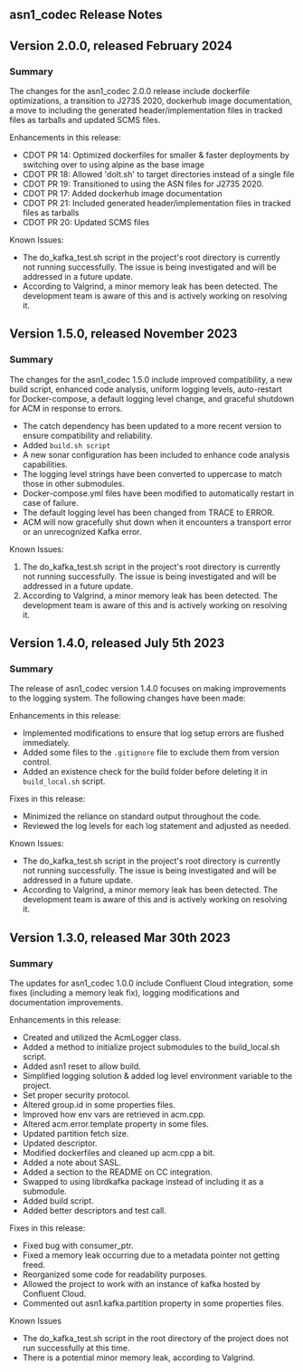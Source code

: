 asn1_codec Release Notes
----------------------------

Version 2.0.0, released February 2024
----------------------------------------

### **Summary**
The changes for the asn1_codec 2.0.0 release include dockerfile optimizations, a transition to J2735 2020, dockerhub image documentation, a move to including the generated header/implementation files in tracked files as tarballs and updated SCMS files.

Enhancements in this release:
- CDOT PR 14: Optimized dockerfiles for smaller & faster deployments by switching over to using alpine as the base image
- CDOT PR 18: Allowed 'doIt.sh' to target directories instead of a single file
- CDOT PR 19: Transitioned to using the ASN files for J2735 2020.
- CDOT PR 17: Added dockerhub image documentation
- CDOT PR 21: Included generated header/implementation files in tracked files as tarballs
- CDOT PR 20: Updated SCMS files

Known Issues:
- The do_kafka_test.sh script in the project's root directory is currently not running successfully. The issue is being investigated and will be addressed in a future update.
- According to Valgrind, a minor memory leak has been detected. The development team is aware of this and is actively working on resolving it.


Version 1.5.0, released November 2023
----------------------------------------

### **Summary**
The changes for the asn1_codec 1.5.0 include improved compatibility, a new build script, enhanced code analysis, uniform logging levels, auto-restart for Docker-compose, a default logging level change, and graceful shutdown for ACM in response to errors.
- The catch dependency has been updated to a more recent version to ensure compatibility and reliability.
- Added `build.sh script`
- A new sonar configuration has been included to enhance code analysis capabilities.
- The logging level strings have been converted to uppercase to match those in other submodules.
- Docker-compose.yml files have been modified to automatically restart in case of failure.
- The default logging level has been changed from TRACE to ERROR.
- ACM will now gracefully shut down when it encounters a transport error or an unrecognized Kafka error.

Known Issues:
1.	 The do_kafka_test.sh script in the project's root directory is currently not running successfully. The issue is being investigated and will be addressed in a future update.
2.	According to Valgrind, a minor memory leak has been detected. The development team is aware of this and is actively working on resolving it.


Version 1.4.0, released July 5th 2023
----------------------------------------

### **Summary**
The release of asn1_codec version 1.4.0 focuses on making improvements to the logging system. The following changes have been made:

Enhancements in this release:
- Implemented modifications to ensure that log setup errors are flushed immediately.
- Added some files to the `.gitignore` file to exclude them from version control.
- Added an existence check for the build folder before deleting it in `build_local.sh` script.
  
Fixes in this release:
- Minimized the reliance on standard output throughout the code.
- Reviewed the log levels for each log statement and adjusted as needed.

Known Issues:
- The do_kafka_test.sh script in the project's root directory is currently not running successfully. The issue is being investigated and will be addressed in a future update.
- According to Valgrind, a minor memory leak has been detected. The development team is aware of this and is actively working on resolving it.

Version 1.3.0, released Mar 30th 2023
----------------------------------------

### **Summary**
The updates for asn1_codec 1.0.0 include Confluent Cloud integration, some fixes (including a memory leak fix), logging modifications and documentation improvements.

Enhancements in this release:
- Created and utilized the AcmLogger class.
-	Added a method to initialize project submodules to the build_local.sh script.
-	Added asn1 reset to allow build.
-	Simplified logging solution & added log level environment variable to the project.
-	Set proper security protocol.
-	Altered group.id in some properties files.
-	Improved how env vars are retrieved in acm.cpp.
-	Altered acm.error.template property in some files.
-	Updated partition fetch size.
-	Updated descriptor.
-	Modified dockerfiles and cleaned up acm.cpp a bit.
-	Added a note about SASL.
-	Added a section to the README on CC integration.
-	Swapped to using librdkafka package instead of including it as a submodule.
-	Added build script.
-	Added better descriptors and test call.

Fixes in this release:
-	Fixed bug with consumer_ptr.
-	Fixed a memory leak occurring due to a metadata pointer not getting freed.
-	Reorganized some code for readability purposes.
-	Allowed the project to work with an instance of kafka hosted by Confluent Cloud.
-	Commented out asn1.kafka.partition property in some properties files.

Known Issues
-	The do_kafka_test.sh script in the root directory of the project does not run successfully at this time.
-	There is a potential minor memory leak, according to Valgrind.
